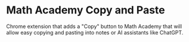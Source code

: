 # Math Academy Copy and Paste

Chrome extension that adds a "Copy" button to Math Academy that will allow easy copying and pasting into notes or AI assistants like ChatGPT.
